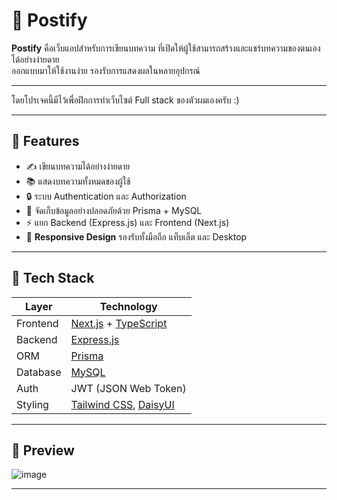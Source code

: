 # 📝 Postify

**Postify** คือเว็บแอปสำหรับการเขียนบทความ ที่เปิดให้ผู้ใช้สามารถสร้างและแชร์บทความของตนเองได้อย่างง่ายดาย  
ออกแบบมาให้ใช้งานง่าย รองรับการแสดงผลในหลายอุปกรณ์

---

โดยโปรเจคนี้มีไว้เพื่อฝึกการทำเว็บไซต์ Full stack ของตัวผมเองครับ :)

---

## 🚀 Features

- ✍️ เขียนบทความได้อย่างง่ายดาย
- 📚 แสดงบทความทั้งหมดของผู้ใช้
- 🔒 ระบบ Authentication และ Authorization
- 💾 จัดเก็บข้อมูลอย่างปลอดภัยด้วย Prisma + MySQL
- ⚡ แยก Backend (Express.js) และ Frontend (Next.js)
- 📱 **Responsive Design** รองรับทั้งมือถือ แท็บเล็ต และ Desktop

---

## 🧱 Tech Stack

| Layer       | Technology      |
|-------------|-----------------|
| Frontend    | [Next.js](https://nextjs.org) + [TypeScript](https://www.typescriptlang.org/) |
| Backend     | [Express.js](https://expressjs.com) |
| ORM         | [Prisma](https://www.prisma.io) |
| Database    | [MySQL](https://www.mysql.com) |
| Auth        | JWT (JSON Web Token) |
| Styling     | [Tailwind CSS](https://tailwindcss.com), [DaisyUI](https://daisyui.com) |

---

## 📱 Preview

![image](https://github.com/user-attachments/assets/1538e720-0f09-4624-a354-980152b857c1)

---

